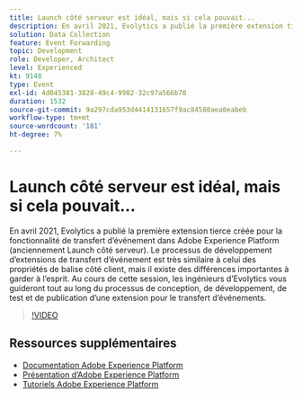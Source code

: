 ```yaml
---
title: Launch côté serveur est idéal, mais si cela pouvait...
description: En avril 2021, Evolytics a publié la première extension tierce créée pour la fonctionnalité de transfert d’événement dans Adobe Experience Platform (anciennement Launch côté serveur). Le processus de développement d’extensions de transfert d’événement est très similaire à celui des propriétés de balise côté client, mais il existe des différences importantes à garder à l’esprit. Au cours de cette session, les ingénieurs d’Evolytics vous guideront tout au long du processus de conception, de développement, de test et de publication d’une extension pour le transfert d’événements.
solution: Data Collection
feature: Event Forwarding
topic: Development
role: Developer, Architect
level: Experienced
kt: 9148
type: Event
exl-id: 4d045381-3828-49c4-9982-32c97a566b78
duration: 1532
source-git-commit: 9a297cda953d4414131657f9ac84580aea0eabeb
workflow-type: tm+mt
source-wordcount: '181'
ht-degree: 7%

---
```


# Launch côté serveur est idéal, mais si cela pouvait...

En avril 2021, Evolytics a publié la première extension tierce créée pour la fonctionnalité de transfert d’événement dans Adobe Experience Platform (anciennement Launch côté serveur). Le processus de développement d’extensions de transfert d’événement est très similaire à celui des propriétés de balise côté client, mais il existe des différences importantes à garder à l’esprit. Au cours de cette session, les ingénieurs d’Evolytics vous guideront tout au long du processus de conception, de développement, de test et de publication d’une extension pour le transfert d’événements.

>[!VIDEO](https://video.tv.adobe.com/v/337591/?quality=12&learn=on&hidetitle=true)

## Ressources supplémentaires

- [Documentation Adobe Experience Platform](https://experienceleague.adobe.com/docs/experience-platform.html?lang=fr)
- [Présentation d’Adobe Experience Platform](https://experienceleague.adobe.com/docs/experience-platform/landing/home.html?lang=fr)
- [Tutoriels Adobe Experience Platform](https://experienceleague.adobe.com/docs/platform-learn/tutorials/overview.html?lang=fr)
